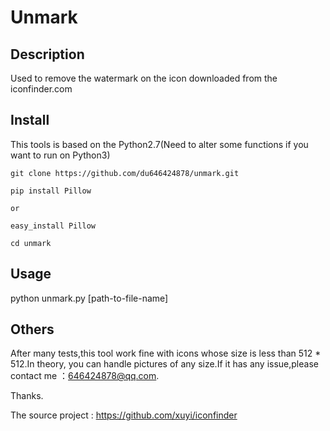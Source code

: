 # Unmark

##  Description

Used to remove the watermark on the icon downloaded from the iconfinder.com

## Install

This tools is based on the Python2.7(Need to alter some functions if you want to run on Python3)

``` 
git clone https://github.com/du646424878/unmark.git

pip install Pillow 

or

easy_install Pillow 

cd unmark
```
## Usage

python unmark.py [path-to-file-name]

## Others

After many tests,this tool work fine with icons whose size is less than 512 * 512.In theory, you can handle pictures of any size.If it has any issue,please contact me ：646424878@qq.com.

Thanks.

The source project : https://github.com/xuyi/iconfinder 







